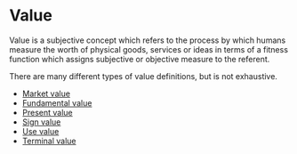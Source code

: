 # Value
Value is a subjective concept which refers to the process by which humans measure the worth of physical goods, services or ideas in terms of a fitness function which assigns subjective or objective measure to the referent. 

There are many different types of value definitions, but is not exhaustive.

* [Market value](market-value.md)
* [Fundamental value](fundamental-value.md)
* [Present value](present-value.md)
* [Sign value](sign-value.md)
* [Use value](use-value.md)
* [Terminal value](terminal-value.md)